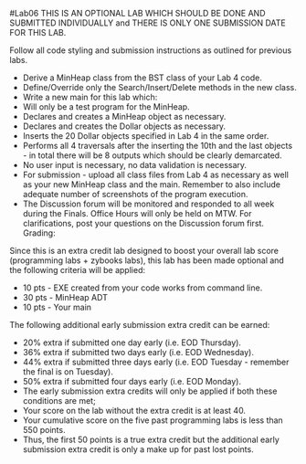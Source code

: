 #Lab06
THIS IS AN OPTIONAL LAB WHICH SHOULD BE DONE AND SUBMITTED INDIVIDUALLY and THERE IS ONLY ONE SUBMISSION DATE FOR THIS LAB.

Follow all code styling and submission instructions as outlined for previous labs.
* Derive a MinHeap class from the BST class of your Lab 4 code.
* Define/Override only the Search/Insert/Delete methods in the new class.
* Write a new main for this lab which:
* Will only be a test program for the MinHeap.
* Declares and creates a MinHeap object as necessary.
* Declares and creates the Dollar objects as necessary.
* Inserts the 20 Dollar objects specified in Lab 4 in the same order.
* Performs all 4 traversals after the inserting the 10th and the last objects - in total there will be 8 outputs which should be clearly demarcated.
* No user input is necessary, no data validation is necessary.
* For submission - upload all class files from Lab 4 as necessary as well as your new MinHeap class and the main. Remember to also include adequate number of screenshots of the program execution.
* The Discussion forum will be monitored and responded to all week during the Finals. Office Hours will only be held on MTW. For clarifications, post your questions on the Discussion forum first.
Grading:

Since this is an extra credit lab designed to boost your overall lab score (programming labs + zybooks labs), this lab has been made optional and the following criteria will be applied:
* 10 pts - EXE created from your code works from command line.
* 30 pts - MinHeap ADT
* 10 pts - Your main

The following additional early submission extra credit can be earned:
* 20% extra if submitted one day early (i.e. EOD Thursday).
* 36% extra if submitted two days early (i.e. EOD Wednesday).
* 44% extra if submitted three days early (i.e. EOD Tuesday - remember the final is on Tuesday).
* 50% extra if submitted four days early (i.e. EOD Monday).
* The early submission extra credits will only be applied if both these conditions are met;
* Your score on the lab without the extra credit is at least 40.
* Your cumulative score on the five past programming labs is less than 550 points.
* Thus, the first 50 points is a true extra credit but the additional early submission extra credit is only a make up for past lost points.
